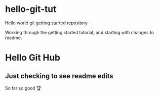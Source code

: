 # hello-git-tut
Hello world git getting started repository

Working through the getting started tutorial, and starting with changes to readme.

# Hello Git Hub

## Just checking to see readme edits

So far so good :trophy:
